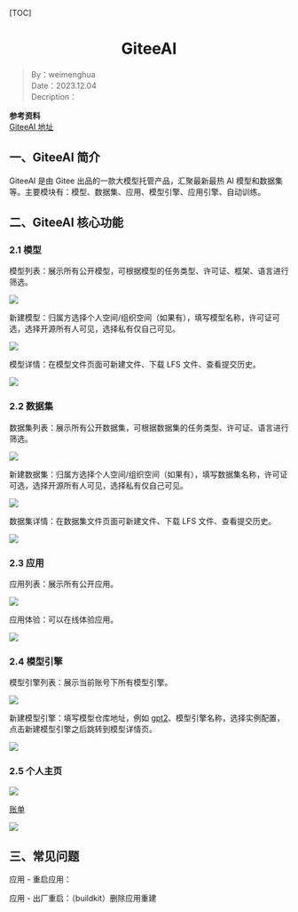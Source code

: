 [TOC]

<h1 align="center">GiteeAI</h1>

> By：weimenghua  
> Date：2023.12.04  
> Decription：

**参考资料**  
[GiteeAI 地址](https://ai.gitee.com/)



## 一、GiteeAI 简介

GiteeAI 是由 Gitee 出品的一款大模型托管产品，汇聚最新最热 AI 模型和数据集等。主要模块有：模型、数据集、应用、模型引擎、应用引擎、自动训练。



## 二、GiteeAI 核心功能

### 2.1 模型

模型列表：展示所有公开模型，可根据模型的任务类型、许可证、框架、语言进行筛选。

![](./img/模型列表.png)

新建模型：归属方选择个人空间/组织空间（如果有），填写模型名称，许可证可选，选择开源所有人可见，选择私有仅自己可见。

![](./img/新建模型.png)

模型详情：在模型文件页面可新建文件、下载 LFS 文件、查看提交历史。

![](./img/模型文件.png)



### 2.2 数据集

数据集列表：展示所有公开数据集，可根据数据集的任务类型、许可证、语言进行筛选。

![](./img/数据集列表.png)

新建数据集：归属方选择个人空间/组织空间（如果有），填写数据集名称，许可证可选，选择开源所有人可见，选择私有仅自己可见。

![](./img/新建数据集.png)

数据集详情：在数据集文件页面可新建文件、下载 LFS 文件、查看提交历史。

![](./img/数据集详情.png)



### 2.3 应用

应用列表：展示所有公开应用。

![](./img/应用列表.png)

应用体验：可以在线体验应用。

![](./img/应用体验.png)



### 2.4 模型引擎

模型引擎列表：展示当前账号下所有模型引擎。

![](./img/模型引擎列表.png)

新建模型引擎：填写模型仓库地址，例如 [gpt2](https://ai.gitee.com/hf-models/gpt2)、模型引擎名称，选择实例配置，点击新建模型引擎之后跳转到模型详情页。

![](./img/新建模型引擎.png)



### 2.5 个人主页

![](./img/个人主页.png)

[账单](https://ai.gitee.com/settings/billing)

![](./img/账单.png)



## 三、常见问题

应用 - 重启应用：

应用 - 出厂重启：（buildkit）删除应用重建
